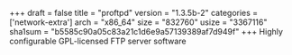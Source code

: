 +++
draft = false
title = "proftpd"
version = "1.3.5b-2"
categories = ['network-extra']
arch = "x86_64"
size = "832760"
usize = "3367116"
sha1sum = "b5585c90a05c83a21c1d6e9a57139389af7d949f"
+++
Highly configurable GPL-licensed FTP server software